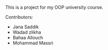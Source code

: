 This is a project for my OOP university course.


Contributors:
- Jana Saddik
- Wadad zlikha
- Bahaa Allouch
- Mohammad Massri
